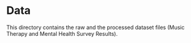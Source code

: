 # Data

This directory contains the raw and the processed dataset files (Music Therapy and Mental Health Survey Results).
